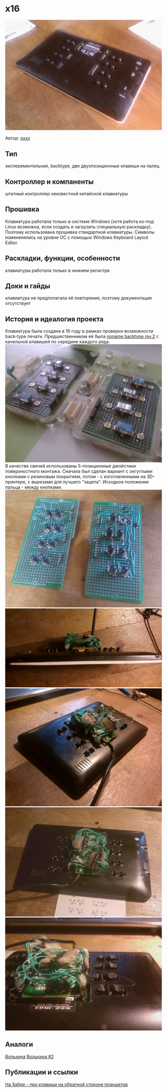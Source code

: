 # х16

![backtype клавиатура](img/!1.jpg "img")

Автор: [oxxx](./Authors/oxxx.md)

## Тип
эксперементальная, backtype, две двухпозиционные клавиши на палец

## Контроллер и компаненты
штатный контроллер неизвестной китайской клавиатуры 

## Прошивка
Клавиатура работала только в системе Windows (хотя работа из-под Linux возможна, если создать и загрузить специальную раскладку). Поэтому использована прошивка стандартной клавиатуры. Символы измененялись на уровне ОС с помощью Windows Keyboаrd Layout Editor.

## Раскладки, функции, особенности
клавиатуры работала только в нижнем регистре

## Доки и гайды
клавиатура не предполагала её повторения, поэтому документация отсутствует

## История и идеалогия проекта
Клавиатура была создана в 16 году в рамках проверки возможности back-type печати. Предшественником её была [noname backtype rev.2](./Keyboards/noname_backtype.md) с качельной клавишей по середине каждого ряда.
![изображение](img/!v2_fto1.jpg "img")
В качестве свичей использованы 5-позиционные джойстики поверхностного монтажа.
Сначала был сделан вариант с окгуглыми кнопками с резиновым покрытием, потом - с изготовленными на 3D-принтере, с вырезами для лучшего "зацепа".
Исходное положение пальца - между кнопками. 
![изображение](img/!2.jpg "img")
![изображение](img/!top.jpg "img")
![изображение](img/!ugl.jpg "img")
![изображение](img/!full.jpg "img")
![изображение](img/!dtl.jpg "img")

## Аналоги
[Волькина](ссылка) 
[Волькина #2](ссылка)

## Публикации и ссылки
[На Хабре - про клавиши на обратной стороне планшетов](https://habr.com/ru/post/392081/)
